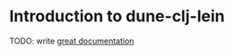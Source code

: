 # Introduction to dune-clj-lein

TODO: write [great documentation](http://jacobian.org/writing/what-to-write/)
